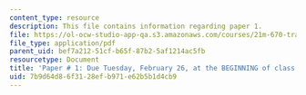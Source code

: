 ```yaml
---
content_type: resource
description: This file contains information regarding paper 1.
file: https://ol-ocw-studio-app-qa.s3.amazonaws.com/courses/21m-670-traditions-in-american-concert-dance-gender-and-autobiography-spring-2008/7b9d64d86f3128efb971e62b5b1d4cb9_MIT21M_670S08_paper1.pdf
file_type: application/pdf
parent_uid: bef7a212-51cf-b65f-87b2-5af1214ac5fb
resourcetype: Document
title: 'Paper # 1: Due Tuesday, February 26, at the BEGINNING of class'
uid: 7b9d64d8-6f31-28ef-b971-e62b5b1d4cb9
---
```

